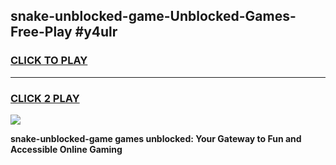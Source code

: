 
## snake-unblocked-game-Unblocked-Games-Free-Play #y4ulr
<h3>
<a href="https://us.freeplayer.one?title=snake-unblocked-game&ref=9M">CLICK TO PLAY</a></h3>
<hr>

<h3>
<a href="https://us.freeplayer.one?title=snake-unblocked-game&ref=9M">CLICK 2 PLAY</a>
  
</h3>

<a href="https://us.freeplayer.one?title=snake-unblocked-game&ref=9M"><img src="https://clearcache.store/games.png"></a>


**snake-unblocked-game games unblocked: Your Gateway to Fun and Accessible Online Gaming**
